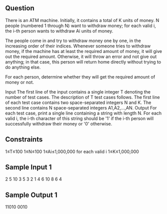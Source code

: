 ## Question
There is an ATM machine. Initially, it contains a total of K units of money. N people (numbered 1 through N) want to withdraw money; for each valid i, the i-th person wants to withdraw Ai units of money.

The people come in and try to withdraw money one by one, in the increasing order of their indices. Whenever someone tries to withdraw money, if the machine has at least the required amount of money, it will give out the required amount. Otherwise, it will throw an error and not give out anything; in that case, this person will return home directly without trying to do anything else.

For each person, determine whether they will get the required amount of money or not.

Input
The first line of the input contains a single integer T denoting the number of test cases. The description of T test cases follows.
The first line of each test case contains two space-separated integers N and K.
The second line contains N space-separated integers A1,A2,…,AN.
Output
For each test case, print a single line containing a string with length N. For each valid i, the i-th character of this string should be '1' if the i-th person will successfully withdraw their money or '0' otherwise.

## Constraints
1≤T≤100
1≤N≤100
1≤Ai≤1,000,000 for each valid i
1≤K≤1,000,000

## Sample Input 1 
2
5 10
3 5 3 2 1
4 6
10 8 6 4

## Sample Output 1 
11010
0010